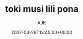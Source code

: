 ---
title: 'toki musi lili pona'
posts: 1
hash: 't689'
author: 'AJK'
date: 2007-03-26T13:45:00+00:00
sources:
  - http://forums.tokipona.org/viewtopic.php%3Ft=689.html
---